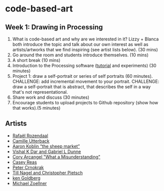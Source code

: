 # code-based-art

## Week 1: Drawing in Processing

1. What is code-based art and why are we interested in it? Lizzy + Blanca both introduce the topic and talk about our own interest as well as artists/artworks that we find inspiring (see artist lists below). (30 mins)
2. Go around the room and students introduce themselves. (10 mins)
3. A short break (10 mins)
4. Introduction to the Processing software ([tutorial](https://www.raspberrypi.org/learning/introduction-to-processing/worksheet/) and experiments) (30 minutes)
5. Project 1: draw a self-portrait or series of self portraits (60 minutes).
 CHALLENGE: add incremental movement to your portrait.
 CHALLENGE: draw a self-portrait that is abstract, that describes the self in a way that's not representational.   
 6. Share work and discuss (30 minutes) 
 7. Encourage students to upload projects to Github repository (show how that works).(5 minutes)

 ## Artists
* [Rafaël Rozendaal](http://www.newrafael.com/websites/)
* [Camille Utterback](http://camilleutterback.com/)
* [Aaron Koblin “the sheep market”](http://www.aaronkoblin.com/work/thesheepmarket/)
* [Vishal K Dar and Gabriel L Dunne](https://vimeo.com/38492062)
* [Cory Arcangel "What a Misunderstanding"](http://www.what-a-misunderstanding.com/)
* [Casey Reas](https://vimeo.com/22955812)
* [Peter Crnokrak](http://www.petercrnokrak.com)
* [Till Nagel and Christopher Pietsch](https://uclab.fh-potsdam.de/cf/)
* [ken Goldberg](https://boomcalifornia.com/2015/08/18/bloom/)
* [Michael Zoellner](http://i.document.m05.de/2013/05/23/joy-divisions-unknown-pleasures-printed-in-3d/)

